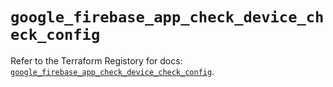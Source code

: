 # `google_firebase_app_check_device_check_config`

Refer to the Terraform Registory for docs: [`google_firebase_app_check_device_check_config`](https://registry.terraform.io/providers/hashicorp/google-beta/5.21.0/docs/resources/google_firebase_app_check_device_check_config).
